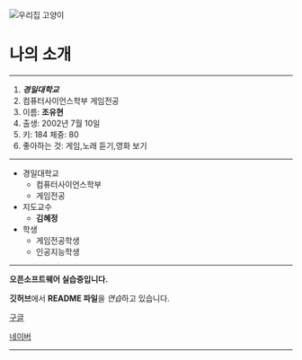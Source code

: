 ![우리집 고양이](https://user-images.githubusercontent.com/83279488/118959886-b1449d00-b99d-11eb-81b8-b0cbfcf5367f.png)

# 나의 소개
---

1. ***경일대학교***
2. 컴퓨터사이언스학부 게임전공
3. 이름: **조유현**
4. 출생: 2002년 7월 10일
5. 키: 184 체중: 80
6. 좋아하는 것: 게임,노래 듣기,영화 보기

* * *

* 경일대학교
  * 컴퓨터사이언스학부
  * 게임전공
* 지도교수
  * **김혜정**
* 학생
  * 게임전공학생
  * 인공지능학생
***

**오픈소프트웨어 실습중입니다.**

**깃허브**에서 **README 파일**을 *연습*하고 있습니다.

[구글](http://www.google.com, "구글사이트를 연결합니다.")

[네이버](https://www.naver.com, "네이버사이트를 연결합니다.")

---
